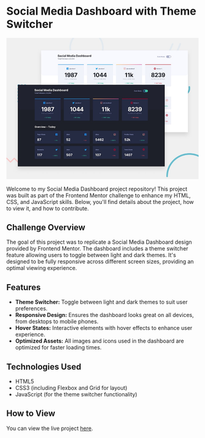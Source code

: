 # Social Media Dashboard with Theme Switcher

![Design preview for the Social media dashboard with theme switcher coding challenge](./design/desktop-preview.jpg)

Welcome to my Social Media Dashboard project repository! This project was built as part of the Frontend Mentor challenge to enhance my HTML, CSS, and JavaScript skills. Below, you'll find details about the project, how to view it, and how to contribute.

## Challenge Overview

The goal of this project was to replicate a Social Media Dashboard design provided by Frontend Mentor. The dashboard includes a theme switcher feature allowing users to toggle between light and dark themes. It's designed to be fully responsive across different screen sizes, providing an optimal viewing experience.

## Features

- **Theme Switcher:** Toggle between light and dark themes to suit user preferences.
- **Responsive Design:** Ensures the dashboard looks great on all devices, from desktops to mobile phones.
- **Hover States:** Interactive elements with hover effects to enhance user experience.
- **Optimized Assets:** All images and icons used in the dashboard are optimized for faster loading times.

## Technologies Used

- HTML5
- CSS3 (including Flexbox and Grid for layout)
- JavaScript (for the theme switcher functionality)

## How to View

You can view the live project [here](https://raisa05.github.io/social-media-dashboard-website/).
